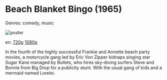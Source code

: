 # Beach Blanket Bingo (1965)

Genres: comedy, music

![poster](http://image.tmdb.org/t/p/w500/9I85hGKWlfbTx02HUAB99KAEQLn.jpg)

en:
  [720p](magnet:?xt=urn:btih:5EB24C156E2C46AD5C6E9C5EACC11452801BB02A&tr=udp://glotorrents.pw:6969/announce&tr=udp://tracker.opentrackr.org:1337/announce&tr=udp://torrent.gresille.org:80/announce&tr=udp://tracker.openbittorrent.com:80&tr=udp://tracker.coppersurfer.tk:6969&tr=udp://tracker.leechers-paradise.org:6969&tr=udp://p4p.arenabg.ch:1337&tr=udp://tracker.internetwarriors.net:1337)
  [1080p](magnet:?xt=urn:btih:E85F84EB6230E0E6EB039EE21C5B3AAC99D6434C&tr=udp://glotorrents.pw:6969/announce&tr=udp://tracker.opentrackr.org:1337/announce&tr=udp://torrent.gresille.org:80/announce&tr=udp://tracker.openbittorrent.com:80&tr=udp://tracker.coppersurfer.tk:6969&tr=udp://tracker.leechers-paradise.org:6969&tr=udp://p4p.arenabg.ch:1337&tr=udp://tracker.internetwarriors.net:1337)
  


In the fourth of the highly successful Frankie and Annette beach party movies, a motorcycle gang led by Eric Von Zipper kidnaps singing star Sugar Kane managed by Bullets, who hires sky-diving surfers Steve and Bonnie from Big Drop for a publicity stunt. With the usual gang of kids and a mermaid named Lorelei.